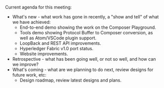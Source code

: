 Current agenda for this meeting:

* What's new - what work has gone in recently, a "show and tell" of what we have achieved:
  * End-to-end demo showing the work on the Composer Playground.
  * Tools demo showing Protocol Buffer to Composer conversion, as well as Atom/VSCode plugin support.
  * LoopBack and REST API improvements.
  * Hyperledger Fabric v1.0 port status.
  * Website improvements.
* Retrospective - what has been going well, or not so well, and how can we improve?
* What's coming - what are we planning to do next, review designs for future work, etc:
  * Design roadmap, review latest designs and plans.
